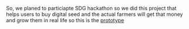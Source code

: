 So, we planed to particiapte SDG hackathon so we did this project that helps users to buy digital seed and the actual farmers will get that money and grow them in real life so this is the [prototype](https://harikrishnan-web.github.io/DigiFarm/)
